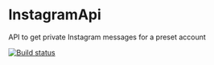 # InstagramApi
API to get private Instagram messages for a preset account

[![Build status](https://dev.azure.com/hoaas/GitHub%20Releases/_apis/build/status/InstagramApi-Docker%20container-CI-clone)](https://dev.azure.com/hoaas/GitHub%20Releases/_build/latest?definitionId=9)
